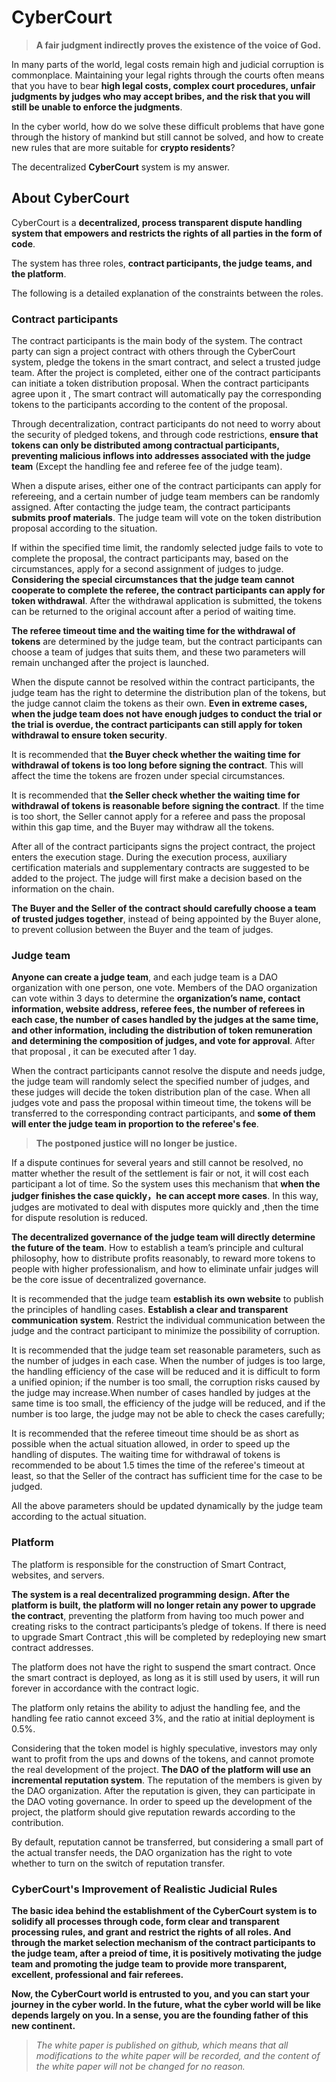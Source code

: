 # CyberCourt
> **A fair judgment indirectly proves the existence of the voice of God.**

In many parts of the world, legal costs remain high and judicial corruption is commonplace. Maintaining your legal rights through the courts often means that you have to bear **high legal costs, complex court procedures, unfair judgments by judges who may accept bribes, and the risk that you will still be unable to enforce the judgments**.

In the cyber world, how do we solve these difficult problems that have gone through the  history of mankind but still cannot be solved, and how to create new rules that are more suitable for **crypto residents**?

The decentralized **CyberCourt** system is my answer.

## About CyberCourt

CyberCourt is a **decentralized, process transparent dispute handling system that empowers and restricts the rights of all parties in the form of code**.

The system has three roles, **contract participants, the judge teams, and the platform**.

The following is a detailed explanation of the constraints between the roles.

### Contract participants

The contract participants is the main body of the system. The contract party can sign a project contract with others through the CyberCourt system, pledge the tokens in the smart contract, and select a trusted judge team. After the project is completed, either one of the contract participants can initiate a token distribution proposal. When the contract participants agree upon it , The smart contract will automatically pay the corresponding tokens to the participants according to the content of the proposal.

Through decentralization, contract participants do not need to worry about the security of pledged tokens, and through code restrictions, **ensure that tokens can only be distributed among contractual participants, preventing malicious inflows into addresses associated with the judge team** (Except the handling fee and referee fee of the judge team).

When a dispute arises, either one of the contract participants can apply for refereeing, and a certain number of judge team members can be randomly assigned. After contacting the judge team, the contract participants **submits proof materials**. The judge team will vote on the token distribution proposal according to the situation.

If within the specified time limit, the randomly selected judge fails to vote to complete the proposal, the contract participants may, based on the circumstances, apply for a second assignment of judges to judge. **Considering the special circumstances that the judge team cannot cooperate to complete the referee, the contract participants can apply for token withdrawal**. After the withdrawal  application is submitted, the tokens can be returned to the original account after a period of waiting time.

**The referee timeout time and the waiting time for the withdrawal of tokens** are determined by the judge team, but the contract participants can choose a team of judges that suits them, and these two parameters will remain unchanged after the project is launched.

When the dispute cannot be resolved within the contract participants, the judge team has the right to determine the distribution plan of the tokens, but the judge cannot claim the tokens as their own. **Even in extreme cases, when the judge team does not have enough judges to conduct the trial or the trial is overdue, the contract participants can still apply for token withdrawal to ensure token security**.

It is recommended that **the Buyer check whether the waiting time for withdrawal of tokens is too long before signing the contract**. This will affect the time the tokens are frozen under special circumstances.

It is recommended that **the Seller check whether the waiting time for withdrawal of tokens is reasonable before signing the contract**. If the time is too short, the Seller cannot apply for a referee and pass the proposal within this gap time, and the Buyer may withdraw all the tokens. 

After all of the contract participants signs the project contract, the project enters the execution stage. During the execution process, auxiliary certification materials and supplementary contracts are suggested to be added to the project. The judge will first make a decision based on the information on the chain.

**The Buyer and the Seller of the contract should carefully choose a team of trusted judges together**, instead of being appointed by the Buyer alone, to prevent collusion between the Buyer and the team of judges.

### Judge team

**Anyone can create a judge team**, and each judge team is a DAO organization with one person, one vote. Members of the DAO organization can vote within 3 days to determine the **organization’s name, contact information, website address, referee fees, the number of referees in each case, the number of cases handled by the judges at the same time, and other information, including the distribution of token remuneration and determining the composition of judges, and vote for approval**. After that proposal , it can be executed after 1 day.

When the contract participants cannot resolve the dispute and needs judge, the judge team will randomly select the specified number of judges, and these judges will decide the token distribution plan of the case. When all judges vote and pass the proposal within timeout time, the tokens will be transferred to the corresponding contract participants, and **some of them will enter the judge team in proportion to the referee's fee**.

> **The postponed justice will no longer be justice.** 

If a dispute continues for several years and still cannot be resolved, no matter whether the result of the settlement is fair or not, it will cost each participant a lot of time. So the system uses this mechanism that **when the judger finishes the case quickly，he can accept more cases**. In this way, judges are motivated to deal with disputes more quickly and ,then the time for dispute resolution is reduced.

**The decentralized governance of the judge team will directly determine the future of the team**. How to establish a team’s principle and cultural philosophy, how to distribute profits reasonably, to reward more tokens to people with higher professionalism, and how to eliminate unfair judges will be the core issue of decentralized governance.

It is recommended that the judge team **establish its own website** to publish the principles of handling cases. **Establish a clear and transparent communication system**. Restrict the individual communication between the judge and the contract participant to minimize the possibility of corruption.

It is recommended that the judge team set reasonable parameters, such as the number of judges in each case. When the number of judges is too large, the handling efficiency of the case will be reduced and it is difficult to form a unified opinion; if the number is too small, the corruption risks caused by the judge may increase.When number of cases handled by judges at the same time is too small, the efficiency of the judge will be reduced, and if the number is too large, the judge may not be able to check the cases carefully;

It is recommended that the referee timeout time should be as short as possible when the actual situation allowed, in order to speed up the handling of disputes. The waiting time for withdrawal of tokens is recommended to be about 1.5 times the time of the referee's timeout at least, so that the Seller of the contract has sufficient time for the case to be judged.

All the above parameters should be updated dynamically by the judge team according to the actual situation.

### Platform

The platform is responsible for the construction of Smart Contract, websites, and servers.

**The system is a real decentralized programming design. After the platform is built, the platform will no longer retain any power to upgrade the contract**, preventing the platform from having too much power and creating risks to the contract participants’s pledge of tokens. If there is need to upgrade Smart Contract ,this will be completed by redeploying new smart contract addresses.

The platform does not have the right to suspend the smart contract. Once the smart contract is deployed, as long as it is still used by users, it will run forever in accordance with the contract logic.

The platform only retains the ability to adjust the handling fee, and the handling fee ratio cannot exceed 3%, and the ratio at initial deployment is 0.5%.

Considering that the token model is highly speculative, investors may only want to profit from the ups and downs of the tokens, and cannot promote the real development of the project. **The DAO of the platform will use an incremental reputation system**. The reputation of the members is given by the DAO organization. After the reputation is given, they can participate in the DAO voting governance. In order to speed up the development of the project, the platform should give reputation rewards according to the contribution. 

By default, reputation cannot be transferred, but considering a small part of the actual transfer needs, the DAO organization has the right to vote whether to turn on the switch of reputation transfer.

### CyberCourt's Improvement of Realistic Judicial Rules

**The basic idea behind the establishment of the CyberCourt system is to solidify all processes through code, form clear and transparent processing rules, and grant and restrict the rights of all roles. And through the market selection mechanism of the contract participants to the judge team, after a preiod of time, it is positively motivating the judge team and promoting the judge team to provide more transparent, excellent, professional and fair referees.**

**Now, the CyberCourt world is entrusted to you, and you can start your journey in the cyber world. In the future, what the cyber world will be like depends largely on you. In a sense, you are the founding father of this new continent.**

> *The white paper is published on github, which means that all modifications to the white paper will be recorded, and the content of the white paper will not be changed for no reason.*



